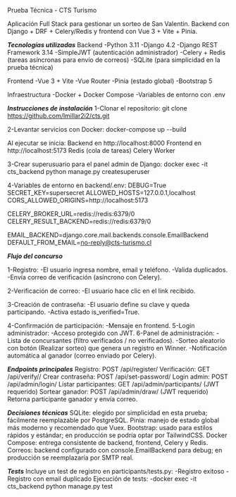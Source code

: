 Prueba Técnica - CTS Turismo

Aplicación Full Stack para gestionar un sorteo de San Valentín.
Backend con Django + DRF + Celery/Redis y frontend con Vue 3 + Vite + Pinia.


***Tecnologías utilizadas***
Backend
-Python 3.11
-Django 4.2
-Django REST Framework 3.14
-SimpleJWT (autenticación administrador)
-Celery + Redis (tareas asíncronas para envío de correos)
-SQLite (para simplicidad en la prueba técnica)

Frontend
-Vue 3 + Vite
-Vue Router
-Pinia (estado global)
-Bootstrap 5

Infraestructura
-Docker + Docker Compose
-Variables de entorno con .env

***Instrucciones de instalación***
1-Clonar el repositorio:
git clone https://github.com/lmillar2i2/cts.git

2-Levantar servicios con Docker:
docker-compose up --build

Al ejecutar se inicia:
Backend en http://localhost:8000
Frontend en http://localhost:5173
Redis (cola de tareas)
Celery Worker

3-Crear superusuario para el panel admin de Django:
docker exec -it cts_backend python manage.py createsuperuser

4-Variables de entorno en backend/.env:
DEBUG=True
SECRET_KEY=supersecret
ALLOWED_HOSTS=127.0.0.1,localhost
CORS_ALLOWED_ORIGINS=http://localhost:5173

CELERY_BROKER_URL=redis://redis:6379/0
CELERY_RESULT_BACKEND=redis://redis:6379/0

EMAIL_BACKEND=django.core.mail.backends.console.EmailBackend
DEFAULT_FROM_EMAIL=no-reply@cts-turismo.cl


***Flujo del concurso***

1-Registro: 
-El usuario ingresa nombre, email y teléfono.
-Valida duplicados.
-Envía correo de verificación (asíncrono con Celery).

2-Verificación de correo: 
-El usuario hace clic en el link recibido.

3-Creación de contraseña: 
-El usuario define su clave y queda participando.
-Activa estado is_verified=True.

4-Confirmación de participación: 
-Mensaje en frontend.
5-Login administrador: 
-Acceso protegido con JWT.
6-Panel de administración:
-Lista de concursantes (filtro verificados / no verificados).
-Sorteo aleatorio con botón (Realizar sorteo) que genera un registro en Winner.
-Notificación automática al ganador (correo enviado por Celery).


***Endpoints principales***
Registro: POST /api/register/
Verificación: GET /api/verify/<token>/
Crear contraseña: POST /api/set-password/
Login admin: POST /api/admin/login/
Listar participantes: GET /api/admin/participants/ (JWT requerido)
Sortear ganador: POST /api/admin/draw/ (JWT requerido)
Retorna participante ganador y envía correo.


***Decisiones técnicas***
SQLite: elegido por simplicidad en esta prueba; fácilmente reemplazable por PostgreSQL.
Pinia: manejo de estado global más moderno y recomendado que Vuex.
Bootstrap: usado para estilos rápidos y estándar; en producción se podría optar por TailwindCSS.
Docker Compose: entrega consistente de backend, frontend, Celery y Redis.
Correos: backend configurado con console.EmailBackend para debug; en producción se reemplazaría por SMTP real.

***Tests***
Incluye un test de registro en participants/tests.py:
-Registro exitoso
-Registro con email duplicado
Ejecución de tests:
-docker exec -it cts_backend python manage.py test